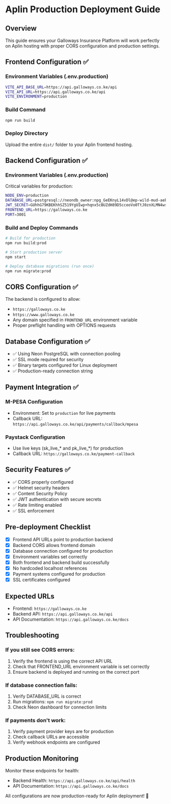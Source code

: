 # Aplin Production Deployment Guide

## Overview
This guide ensures your Galloways Insurance Platform will work perfectly on Aplin hosting with proper CORS configuration and production settings.

## Frontend Configuration ✅

### Environment Variables (.env.production)
```bash
VITE_API_BASE_URL=https://api.galloways.co.ke/api
VITE_API_URL=https://api.galloways.co.ke/api
VITE_ENVIRONMENT=production
```

### Build Command
```bash
npm run build
```

### Deploy Directory
Upload the entire `dist/` folder to your Aplin frontend hosting.

## Backend Configuration ✅

### Environment Variables (.env.production)
Critical variables for production:
```bash
NODE_ENV=production
DATABASE_URL=postgresql://neondb_owner:npg_GeEKnyL14vDl@ep-wild-mud-aebwm3nb-pooler.c-2.us-east-2.aws.neon.tech/neondb?sslmode=require&pgbouncer=true
JWT_SECRET=GUhhG79KBEKhhSZ519YgUIwp+hqnx5cBUZdH89D5cceoVo0TtJ0znXLMN4wsxjqYmW4meEBw4z68ukJXxITH0w==
FRONTEND_URL=https://galloways.co.ke
PORT=3001
```

### Build and Deploy Commands
```bash
# Build for production
npm run build:prod

# Start production server
npm start

# Deploy database migrations (run once)
npm run migrate:prod
```

## CORS Configuration ✅

The backend is configured to allow:
- `https://galloways.co.ke`
- `https://www.galloways.co.ke`
- Any domain specified in `FRONTEND_URL` environment variable
- Proper preflight handling with OPTIONS requests

## Database Configuration ✅

- ✅ Using Neon PostgreSQL with connection pooling
- ✅ SSL mode required for security
- ✅ Binary targets configured for Linux deployment
- ✅ Production-ready connection string

## Payment Integration ✅

### M-PESA Configuration
- Environment: Set to `production` for live payments
- Callback URL: `https://api.galloways.co.ke/api/payments/callback/mpesa`

### Paystack Configuration
- Use live keys (sk_live_* and pk_live_*) for production
- Callback URL: `https://galloways.co.ke/payment-callback`

## Security Features ✅

- ✅ CORS properly configured
- ✅ Helmet security headers
- ✅ Content Security Policy
- ✅ JWT authentication with secure secrets
- ✅ Rate limiting enabled
- ✅ SSL enforcement

## Pre-deployment Checklist

- [x] Frontend API URLs point to production backend
- [x] Backend CORS allows frontend domain
- [x] Database connection configured for production
- [x] Environment variables set correctly
- [x] Both frontend and backend build successfully
- [x] No hardcoded localhost references
- [x] Payment systems configured for production
- [x] SSL certificates configured

## Expected URLs

- Frontend: `https://galloways.co.ke`
- Backend API: `https://api.galloways.co.ke/api`
- API Documentation: `https://api.galloways.co.ke/docs`

## Troubleshooting

### If you still see CORS errors:
1. Verify the frontend is using the correct API URL
2. Check that FRONTEND_URL environment variable is set correctly
3. Ensure backend is deployed and running on the correct port

### If database connection fails:
1. Verify DATABASE_URL is correct
2. Run migrations: `npm run migrate:prod`
3. Check Neon dashboard for connection limits

### If payments don't work:
1. Verify payment provider keys are for production
2. Check callback URLs are accessible
3. Verify webhook endpoints are configured

## Production Monitoring

Monitor these endpoints for health:
- Backend Health: `https://api.galloways.co.ke/api/health`
- API Documentation: `https://api.galloways.co.ke/docs`

All configurations are now production-ready for Aplin deployment! 🚀
